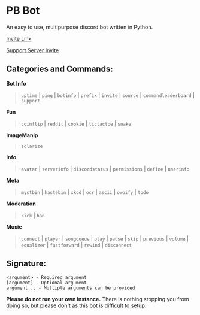 # PB Bot
An easy to use, multipurpose discord bot written in Python.

[Invite Link](https://discord.com/oauth2/authorize?client_id=719907834120110182&scope=bot&permissions=104189127)

[Support Server Invite](https://discord.gg/qQVDqXvmVt)

## **Categories and Commands:**

**Bot Info**
> `uptime` | `ping` | `botinfo` | `prefix` | `invite` | `source` | `commandleaderboard` | `support`

**Fun**
> `coinflip` | `reddit` | `cookie` | `tictactoe` | `snake`

**ImageManip**
> `solarize`

**Info**
> `avatar` | `serverinfo` | `discordstatus` | `permissions` | `define` | `userinfo`

**Meta**
> `mystbin` | `hastebin` | `xkcd` | `ocr` | `ascii` | `owoify` | `todo`

**Moderation**
> `kick` | `ban`

**Music**
> `connect` | `player` | `songqueue` | `play` | `pause` | `skip` | `previous` | `volume` | `equalizer` | `fastforward` | `rewind` | `disconnect`

## **Signature:**

```
<argument> - Required argument
[argument] - Optional argument
argument... - Multiple arguments can be provided
```

**Please do not run your own instance.** There is nothing stopping you from doing so, but please don't as this bot is difficult to setup.
